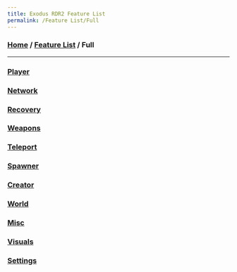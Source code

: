 ```yaml
---
title: Exodus RDR2 Feature List
permalink: /Feature List/Full
---
```

### [Home](../../index.md) / [Feature List](../FeatureList.md) / Full
---

### [Player](Full/Player)
### [Network](Full/Network)
### [Recovery](Full/Recovery)
### [Weapons](Full/Weapons)
### [Teleport](Full/Teleport) 
### [Spawner](Full/Spawner)
### [Creator](Full/Creator)
### [World](Full/World)
### [Misc](Full/Misc)
### [Visuals](Full/Visuals)
### [Settings](Full/Settings)

